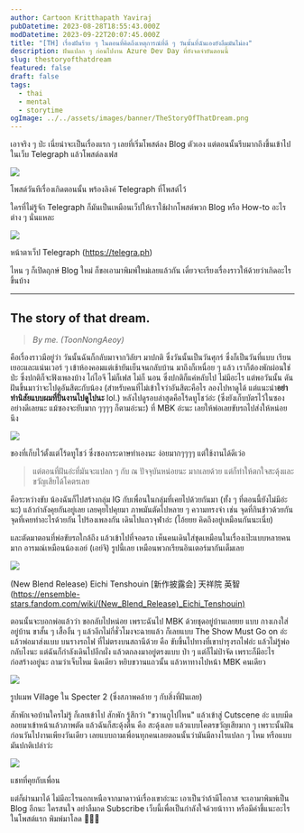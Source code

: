 ```yaml
---
author: Cartoon Kritthapath Yaviraj
pubDatetime: 2023-08-28T18:55:43.000Z
modDatetime: 2023-09-22T20:07:45.000Z
title: "[TH] เรื่องฝันร้าย ๆ ในตอนที่คิดถึงเหตุการณ์ที่ดี ๆ วันนั้นที่ฉันเองยังลืมมันไม่ลง"
description: ฝันแปลก ๆ ก่อนไปงาน Azure Dev Day ที่ยังจดจำยันตอนนี้
slug: thestoryofthatdream
featured: false
draft: false
tags:
  - thai
  - mental
  - storytime
ogImage: ../../assets/images/banner/TheStoryOfThatDream.png
---
```


เอาจริง ๆ ป่ะ เนี่ยน่าจะเป็นเรื่องแรก ๆ เลยที่เริ่มโพสต์ลง Blog ตัวเอง แต่ตอนนั้นรีบมากถึงขึ้นเข้าไปในเว็บ Telegraph แล้วโพสต์ลงเฟส

![](@assets/images/thestoryofthatdream/image11.png)

โพสต์วันทีเรื่องเกิดตอนนั้น พร้องลิงค์ Telegraph ที่โพสต์ไว้

ใครที่ไม่รู้จัก Telegraph ก็มันเป็นเหมือนเว็ปให้เราใช้ฝากโพสต์พวก Blog หรือ How-to อะไรต่าง ๆ นั่นแหละ

![](@assets/images/thestoryofthatdream/image123.png)

หน้าตาเว็ป Telegraph (https://telegra.ph)

ไหน ๆ ก็เปิดฤกษ์ Blog ใหม่ ก็ขอเอามาพิมพ์ใหม่เลยแล้วกัน เดี๋ยวจะเรียงเรื่องราวให้ด้วยว่าเกิดอะไรขึ้นบ้าง

---

## **The story of that dream.**

> _By me. (ToonNongAeoy)_

คือเรื่องราวมีอยู่ว่า วันนั้นฉันก็กลับมาจากวิลัยฯ มาปกติ ซึ่งวันนั้นเป็นวันศุกร์ ซึ่งก็เป็นวันที่แบบ เรียนเยอะและแน่นเวอร์ ๆ เข้าห้องคอมแต่เช้ายันเย็นจนกลับบ้าน มาถึงก็เหนื่อย ๆ แล้ว เราก็ต้องพักผ่อนใช่ป่ะ ซึ่งปกติก็จะฟังเพลงบ้าง ไถ่ไอจี ไม่ก็เฟส ไม่ก็ นอน ซึ่งปกติก็แค่หลับไป ไม่มีอะไร แต่พอวันนั้น ดันฝันขึ้นมาว่าจะไปดูอันสึตะกับน้อง (สำหรับคนที่ไม่เข้าใจว่าอันสึตะคือไร ลองไปหาดูได้ แต่แนะนำ**อย่าทำนิสัยแบบผมที่ปั่นงานไปดูไปนะ** lol.) หลังไปดูรอบล่าสุดคือโร้ดทูโชว์อ่ะ (ซึ่งยังเก็บบัตรไว้ในซองอย่างดีเลยนะ แม้ซองจะยับมาก ๆๆๆๆ ก็ตามอ่ะนะ) ที่ MBK อ่ะนะ เลยให้พ่อเลยขับรถไปส่งให้หน่อยนึง

![](@assets/images/thestoryofthatdream/image-2.png)

ของที่เก็บไว้ตั้งแต่โร้ดทูโชว์ ซึ่งซองกระดาษทำเองนะ ง่อยมากๆๆๆๆ แต่ใช้งานได้ดีเว่อ

> แต่ตอนที่ฝันอ่ะที่มันจะแปลก ๆ กับ ณ ปัจจุบันหน่อยนะ มากเลยด้วย แต่ก็ทำให้ตกใจสะดุ้งและขวัญเสียได้โคตรเลย

คือระหว่างขับ น้องฉันก็ไปสร้างกลุ่ม IG กับเพื่อนในกลุ่มที่เคยไปด้วยกันมา (ทั้ง ๆ ที่ตอนนี้ยังไม่มีอ่ะนะ) แล้วกำลังคุยกันอยู่เลย เลยคุยไปคุยมา ภาพมันตัดไปหลาย ๆ ความทรงจำ เช่น จุดที่กินข้าวด้วยกัน จุดที่เคยทำอะไรด้วยกัน ไปร้องเพลงกัน เดินไปแถวจุฬาอ่ะ (โอ้ยยย คิดถึงอยู่เหมือนกันนะเนี่ย)

และตัดมาตอนที่พ่อขับรถใกล้ถึง แล้วเข้าไปที่จอดรถ เห็นคนเดินใส่ชุดเหมือนในเรื่องเป๊ะแบบหลายคนมาก อารมณ์เหมือนน้องเอย์ (เอย์จิ) รูปนี้เลย เหมือนพวกเรียนอินเตอร์มากันเต็มเลย

![](@assets/images/thestoryofthatdream/29_Eichi_Tenshouin_B_Bloomed-1.png)

(New Blend Release) Eichi Tenshouin [新作披露会] 天祥院 英智 (https://ensemble-stars.fandom.com/wiki/(New_Blend_Release)_Eichi_Tenshouin)

ตอนนั้นจะบอกพ่อแล้วว่า ขอกลับไปหน่อย เพราะฉันไป MBK ด้วยชุดอยู่บ้านเลยยย แบบ กางเกงใส่อยู่บ้าน ขาสั้น ๆ เสื้องั้น ๆ แล้วอีกไม่กี่ชั่วโมงจะฉายแล้ว ก็เลยแบบ The Show Must Go on อ่ะ แล้วพ่อมาส่งแบบ บนรางรถไฟ ที่ไม่ตรงบนสถานีด้วย คือ ขับขึ้นไปทางที่เขาบำรุงรถไฟอ่ะ แล้วไม่รู้พ่อกลับไงนะ แต่ฉันก็กำลังเดินไปอีกผั่ง แล้วตกลงมาอยู่ตรงแบบ ป่า ๆ แต่ก็ไม่ป่าจัด เพราะก็มีอะไรก่อสร้างอยู่นะ ถามว่าเจ็บไหม นิดเดียว หยิบขวานแถวนั้น แล้วหาทางไปหน้า MBK คนเดียว

![](@assets/images/thestoryofthatdream/VillageIcon.png)

รูปแมพ Village ใน Specter 2 (ซึ่งสภาพคล้าย ๆ กับสิ่งที่ฝันเลย)

สักพักเจอบ้านใครไม่รู้ ก็เลยเข้าไป สักพัก รู้สึกว่า \"ขวานกูไปไหน\" แล้วเข้าสู่ Cutscene อ่ะ แบบมีดลอยมาเข้าหน้าแล้วภาพตัด แล้วฉันก็สะดุ้งตื่น คือ สะดุ้งเลย แล้วแบบโคตรขวัญเสียมาก ๆ เพราะนั้นฝันก่อนวันไปงานเพียงวันเดียว เลยแบบถามเพื่อนทุกคนเลยตอนนั้นว่ามันมีลางไรแปลก ๆ ไหม หรือแบบ มันปกติเปล่าว่ะ

![](@assets/images/thestoryofthatdream/image.jpg)

แชทที่คุยกับเพื่อน

แต่ก็ผ่านมาได้ ไม่มีอะไรนอกเหนือจากมาดาวน์เรื่องเขาอ่ะนะ เอาเป็นว่าถ้ามีโอกาส จะเอามาพิมพ์เป็น Blog อีกนะ ใครสนใจ อย่าลืมกด Subscribe เว็บนี้เพื่อเป็นกำลังใจด้วยน้าาาา หรือมีคำชี้แนะอะไรในโพสต์แรก พิมพ์มาโลด 🤗🤗🤗
